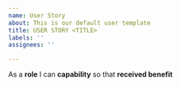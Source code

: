 ```yaml
---
name: User Story
about: This is our default user template
title: USER STORY <TITLE>
labels: ''
assignees: ''

---
```


As a **role** I can **capability** so that **received benefit**
